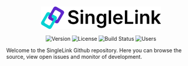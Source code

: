 <p align="center"><a href="https://singlelink.co/"><img src="/assets/SingleLink-Brandmark.svg" width="320" alt="SingleLink Logo"/></a></p>
<p align="center">
	<img src="https://img.shields.io/badge/beta-0.9.0-%2303d2d4" alt="Version">
	<img src="https://img.shields.io/badge/license-unlicensed-%236ab04c" alt="License"/>
	<img src="https://img.shields.io/badge/build-untested-%23eb4d4b" alt="Build Status"/>
	<img src="https://img.shields.io/badge/users-%3C100-%2330336b" alt="Users"/>
</p>
Welcome to the SingleLink Github repository. Here you can browse the source, view open issues and monitor of development.